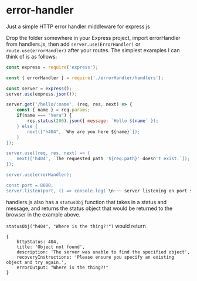 # error-handler
Just a simple HTTP error handler middleware for express.js

Drop the folder somewhere in your Express project, import errorHandler from handlers.js, then add `server.use(ErrorHandler)` or `route.use(errorHandler)` after your routes. The simplest examples I can think of is as follows:

``` javascript
const express = require('express');

const { errorHandler } = require('./errorHandler/handlers');

const server = express();
server.use(express.json());

server.get('/hello/:name', (req, res, next) => {
	const { name } = req.params;
	if(name === "Vera") {
		res.status(200).json({ message: `Hello ${name` });
	} else {
		next(["h404", `Why are you here ${name}`]);
	}
});

server.use((req, res, next) => {
	next(['h404', `The requested path '${req.path}' doesn't exist.`]);
});

server.use(errorHandler);

const port = 8080;
server.listen(port, () => console.log(`\n~~~ server listening on port ${port} ~~~\n`));
```


handlers.js also has a `statusObj` function that takes in a status and message, and returns the status object that would be returned to the browser in the example above.


`statusObj("h404", "Where is the thing?!")`
would return

```
{
	httpStatus: 404,
	title: 'Object not found',
	description: 'The server was unable to find the specified object',
	recoveryInstructions: 'Please ensure you specify an existing object and try again.',
	errorOutput: "Where is the thing?!"
}
```

